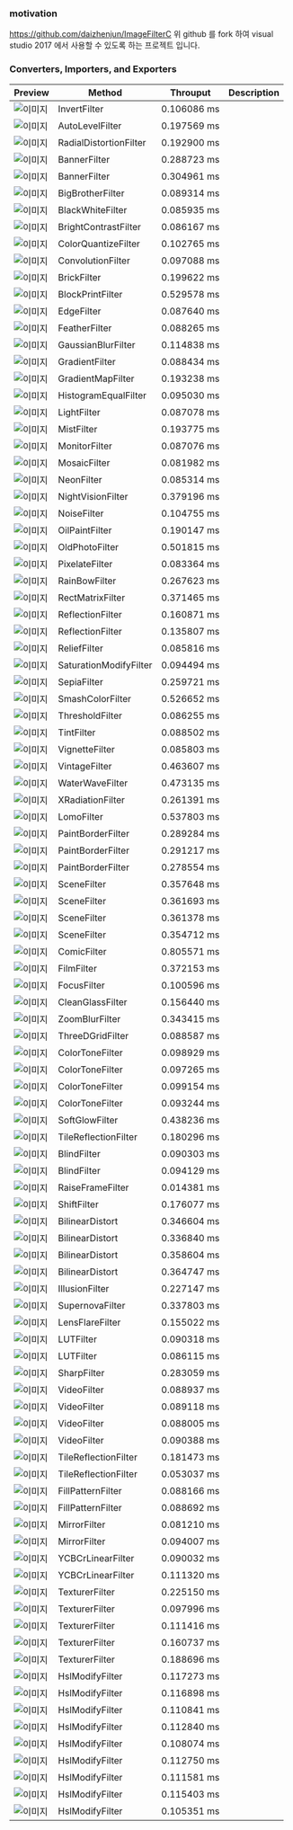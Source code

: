 ### motivation
https://github.com/daizhenjun/ImageFilterC 
위 github 를 fork 하여 visual studio 2017 에서 사용할 수 있도록 하는 프로젝트 입니다.

### Converters, Importers, and Exporters

| Preview       | Method                 | Throuput    | Description |
|---------------|------------------------|-------------|-------------|
| ![이미지](./ImageFilterC%2B%2B/sample/0.jpg) | InvertFilter           | 0.106086 ms |  |
| ![이미지](./ImageFilterC%2B%2B/sample/1.jpg) | AutoLevelFilter        | 0.197569 ms |  |
| ![이미지](./ImageFilterC%2B%2B/sample/2.jpg) | RadialDistortionFilter | 0.192900 ms |  |
| ![이미지](./ImageFilterC%2B%2B/sample/3.jpg) | BannerFilter           | 0.288723 ms |  |
| ![이미지](./ImageFilterC%2B%2B/sample/4.jpg) | BannerFilter           | 0.304961 ms |  |
| ![이미지](./ImageFilterC%2B%2B/sample/5.jpg) | BigBrotherFilter       | 0.089314 ms |  |
| ![이미지](./ImageFilterC%2B%2B/sample/6.jpg) | BlackWhiteFilter       | 0.085935 ms |  |
| ![이미지](./ImageFilterC%2B%2B/sample/7.jpg) | BrightContrastFilter   | 0.086167 ms |  |
| ![이미지](./ImageFilterC%2B%2B/sample/8.jpg) | ColorQuantizeFilter    | 0.102765 ms |  |
| ![이미지](./ImageFilterC%2B%2B/sample/9.jpg) | ConvolutionFilter      | 0.097088 ms |  |
| ![이미지](./ImageFilterC%2B%2B/sample/10.jpg)| BrickFilter            | 0.199622 ms |  |
| ![이미지](./ImageFilterC%2B%2B/sample/11.jpg)| BlockPrintFilter       | 0.529578 ms |  |
| ![이미지](./ImageFilterC%2B%2B/sample/12.jpg)| EdgeFilter	         | 0.087640 ms |  |
| ![이미지](./ImageFilterC%2B%2B/sample/13.jpg)| FeatherFilter	         | 0.088265 ms |  |
| ![이미지](./ImageFilterC%2B%2B/sample/14.jpg)| GaussianBlurFilter	 | 0.114838 ms |  |
| ![이미지](./ImageFilterC%2B%2B/sample/15.jpg)| GradientFilter	     | 0.088434 ms |  |
| ![이미지](./ImageFilterC%2B%2B/sample/16.jpg)| GradientMapFilter	     | 0.193238 ms |  |
| ![이미지](./ImageFilterC%2B%2B/sample/17.jpg)| HistogramEqualFilter	 | 0.095030 ms |  |
| ![이미지](./ImageFilterC%2B%2B/sample/18.jpg)| LightFilter	         | 0.087078 ms |  |
| ![이미지](./ImageFilterC%2B%2B/sample/19.jpg)| MistFilter	         | 0.193775 ms |  |
| ![이미지](./ImageFilterC%2B%2B/sample/20.jpg)| MonitorFilter	         | 0.087076 ms |  |
| ![이미지](./ImageFilterC%2B%2B/sample/21.jpg)| MosaicFilter	         | 0.081982 ms |  |
| ![이미지](./ImageFilterC%2B%2B/sample/22.jpg)| NeonFilter	         | 0.085314 ms |  |
| ![이미지](./ImageFilterC%2B%2B/sample/23.jpg)| NightVisionFilter	     | 0.379196 ms |  |
| ![이미지](./ImageFilterC%2B%2B/sample/24.jpg)| NoiseFilter	         | 0.104755 ms |  |
| ![이미지](./ImageFilterC%2B%2B/sample/25.jpg)| OilPaintFilter	     | 0.190147 ms |  |
| ![이미지](./ImageFilterC%2B%2B/sample/26.jpg)| OldPhotoFilter	     | 0.501815 ms |  |
| ![이미지](./ImageFilterC%2B%2B/sample/27.jpg)| PixelateFilter	     | 0.083364 ms |  |
| ![이미지](./ImageFilterC%2B%2B/sample/28.jpg)| RainBowFilter	         | 0.267623 ms |  |
| ![이미지](./ImageFilterC%2B%2B/sample/29.jpg)| RectMatrixFilter	     | 0.371465 ms |  |
| ![이미지](./ImageFilterC%2B%2B/sample/30.jpg)| ReflectionFilter	     | 0.160871 ms |  |
| ![이미지](./ImageFilterC%2B%2B/sample/31.jpg)| ReflectionFilter	     | 0.135807 ms |  |
| ![이미지](./ImageFilterC%2B%2B/sample/32.jpg)| ReliefFilter	         | 0.085816 ms |  |
| ![이미지](./ImageFilterC%2B%2B/sample/33.jpg)| SaturationModifyFilter | 0.094494 ms |  |
| ![이미지](./ImageFilterC%2B%2B/sample/34.jpg)| SepiaFilter	         | 0.259721 ms |  |
| ![이미지](./ImageFilterC%2B%2B/sample/35.jpg)| SmashColorFilter	     | 0.526652 ms |  |
| ![이미지](./ImageFilterC%2B%2B/sample/36.jpg)| ThresholdFilter	     | 0.086255 ms |  |
| ![이미지](./ImageFilterC%2B%2B/sample/37.jpg)| TintFilter	         | 0.088502 ms |  |
| ![이미지](./ImageFilterC%2B%2B/sample/38.jpg)| VignetteFilter	     | 0.085803 ms |  |
| ![이미지](./ImageFilterC%2B%2B/sample/39.jpg)| VintageFilter	         | 0.463607 ms |  |
| ![이미지](./ImageFilterC%2B%2B/sample/40.jpg)| WaterWaveFilter	     | 0.473135 ms |  |
| ![이미지](./ImageFilterC%2B%2B/sample/41.jpg)| XRadiationFilter	     | 0.261391 ms |  |
| ![이미지](./ImageFilterC%2B%2B/sample/42.jpg)| LomoFilter	         | 0.537803 ms |  |
| ![이미지](./ImageFilterC%2B%2B/sample/43.jpg)| PaintBorderFilter	     | 0.289284 ms |  |
| ![이미지](./ImageFilterC%2B%2B/sample/44.jpg)| PaintBorderFilter	     | 0.291217 ms |  |
| ![이미지](./ImageFilterC%2B%2B/sample/45.jpg)| PaintBorderFilter	     | 0.278554 ms |  |
| ![이미지](./ImageFilterC%2B%2B/sample/46.jpg)| SceneFilter	         | 0.357648 ms |  |
| ![이미지](./ImageFilterC%2B%2B/sample/47.jpg)| SceneFilter	         | 0.361693 ms |  |
| ![이미지](./ImageFilterC%2B%2B/sample/48.jpg)| SceneFilter	         | 0.361378 ms |  |
| ![이미지](./ImageFilterC%2B%2B/sample/49.jpg)| SceneFilter	         | 0.354712 ms |  |
| ![이미지](./ImageFilterC%2B%2B/sample/50.jpg)| ComicFilter	         | 0.805571 ms |  |
| ![이미지](./ImageFilterC%2B%2B/sample/51.jpg)| FilmFilter	         | 0.372153 ms |  |
| ![이미지](./ImageFilterC%2B%2B/sample/52.jpg)| FocusFilter	         | 0.100596 ms |  |
| ![이미지](./ImageFilterC%2B%2B/sample/53.jpg)| CleanGlassFilter	     | 0.156440 ms |  |
| ![이미지](./ImageFilterC%2B%2B/sample/54.jpg)| ZoomBlurFilter	     | 0.343415 ms |  |
| ![이미지](./ImageFilterC%2B%2B/sample/55.jpg)| ThreeDGridFilter	     | 0.088587 ms |  |
| ![이미지](./ImageFilterC%2B%2B/sample/56.jpg)| ColorToneFilter	     | 0.098929 ms |  |
| ![이미지](./ImageFilterC%2B%2B/sample/57.jpg)| ColorToneFilter	     | 0.097265 ms |  |
| ![이미지](./ImageFilterC%2B%2B/sample/58.jpg)| ColorToneFilter	     | 0.099154 ms |  |
| ![이미지](./ImageFilterC%2B%2B/sample/59.jpg)| ColorToneFilter	     | 0.093244 ms |  |
| ![이미지](./ImageFilterC%2B%2B/sample/60.jpg)| SoftGlowFilter	     | 0.438236 ms |  |
| ![이미지](./ImageFilterC%2B%2B/sample/61.jpg)| TileReflectionFilter	 | 0.180296 ms |  |
| ![이미지](./ImageFilterC%2B%2B/sample/62.jpg)| BlindFilter	         | 0.090303 ms |  |
| ![이미지](./ImageFilterC%2B%2B/sample/63.jpg)| BlindFilter	         | 0.094129 ms |  |
| ![이미지](./ImageFilterC%2B%2B/sample/64.jpg)| RaiseFrameFilter	     | 0.014381 ms |  |
| ![이미지](./ImageFilterC%2B%2B/sample/65.jpg)| ShiftFilter	         | 0.176077 ms |  |
| ![이미지](./ImageFilterC%2B%2B/sample/66.jpg)| BilinearDistort	     | 0.346604 ms |  |
| ![이미지](./ImageFilterC%2B%2B/sample/67.jpg)| BilinearDistort	     | 0.336840 ms |  |
| ![이미지](./ImageFilterC%2B%2B/sample/68.jpg)| BilinearDistort	     | 0.358604 ms |  |
| ![이미지](./ImageFilterC%2B%2B/sample/69.jpg)| BilinearDistort	     | 0.364747 ms |  |
| ![이미지](./ImageFilterC%2B%2B/sample/70.jpg)| IllusionFilter	     | 0.227147 ms |  |
| ![이미지](./ImageFilterC%2B%2B/sample/71.jpg)| SupernovaFilter	     | 0.337803 ms |  |
| ![이미지](./ImageFilterC%2B%2B/sample/72.jpg)| LensFlareFilter	     | 0.155022 ms |  |
| ![이미지](./ImageFilterC%2B%2B/sample/73.jpg)| LUTFilter	             | 0.090318 ms |  |
| ![이미지](./ImageFilterC%2B%2B/sample/74.jpg)| LUTFilter	             | 0.086115 ms |  |
| ![이미지](./ImageFilterC%2B%2B/sample/75.jpg)| SharpFilter	         | 0.283059 ms |  |
| ![이미지](./ImageFilterC%2B%2B/sample/76.jpg)| VideoFilter	         | 0.088937 ms |  |
| ![이미지](./ImageFilterC%2B%2B/sample/77.jpg)| VideoFilter	         | 0.089118 ms |  |
| ![이미지](./ImageFilterC%2B%2B/sample/78.jpg)| VideoFilter	         | 0.088005 ms |  |
| ![이미지](./ImageFilterC%2B%2B/sample/79.jpg)| VideoFilter	         | 0.090388 ms |  |
| ![이미지](./ImageFilterC%2B%2B/sample/80.jpg)| TileReflectionFilter	 | 0.181473 ms |  |
| ![이미지](./ImageFilterC%2B%2B/sample/81.jpg)| TileReflectionFilter	 | 0.053037 ms |  |
| ![이미지](./ImageFilterC%2B%2B/sample/82.jpg)| FillPatternFilter	     | 0.088166 ms |  |
| ![이미지](./ImageFilterC%2B%2B/sample/83.jpg)| FillPatternFilter	     | 0.088692 ms |  |
| ![이미지](./ImageFilterC%2B%2B/sample/84.jpg)| MirrorFilter	         | 0.081210 ms |  |
| ![이미지](./ImageFilterC%2B%2B/sample/85.jpg)| MirrorFilter	         | 0.094007 ms |  |
| ![이미지](./ImageFilterC%2B%2B/sample/86.jpg)| YCBCrLinearFilter	     | 0.090032 ms |  |
| ![이미지](./ImageFilterC%2B%2B/sample/87.jpg)| YCBCrLinearFilter	     | 0.111320 ms |  |
| ![이미지](./ImageFilterC%2B%2B/sample/88.jpg)| TexturerFilter	     | 0.225150 ms |  |
| ![이미지](./ImageFilterC%2B%2B/sample/89.jpg)| TexturerFilter	     | 0.097996 ms |  |
| ![이미지](./ImageFilterC%2B%2B/sample/90.jpg)| TexturerFilter	     | 0.111416 ms |  |
| ![이미지](./ImageFilterC%2B%2B/sample/91.jpg)| TexturerFilter	     | 0.160737 ms |  |
| ![이미지](./ImageFilterC%2B%2B/sample/92.jpg)| TexturerFilter	     | 0.188696 ms |  |
| ![이미지](./ImageFilterC%2B%2B/sample/93.jpg)| HslModifyFilter	     | 0.117273 ms |  |
| ![이미지](./ImageFilterC%2B%2B/sample/94.jpg)| HslModifyFilter	     | 0.116898 ms |  |
| ![이미지](./ImageFilterC%2B%2B/sample/95.jpg)| HslModifyFilter	     | 0.110841 ms |  |
| ![이미지](./ImageFilterC%2B%2B/sample/96.jpg)| HslModifyFilter	     | 0.112840 ms |  |
| ![이미지](./ImageFilterC%2B%2B/sample/97.jpg)| HslModifyFilter	     | 0.108074 ms |  |
| ![이미지](./ImageFilterC%2B%2B/sample/98.jpg)| HslModifyFilter	     | 0.112750 ms |  |
| ![이미지](./ImageFilterC%2B%2B/sample/99.jpg)| HslModifyFilter	     | 0.111581 ms |  |
| ![이미지](./ImageFilterC%2B%2B/sample/100.jpg)| HslModifyFilter	     | 0.115403 ms |  |
| ![이미지](./ImageFilterC%2B%2B/sample/101.jpg)|HslModifyFilter	     | 0.105351 ms |  |
